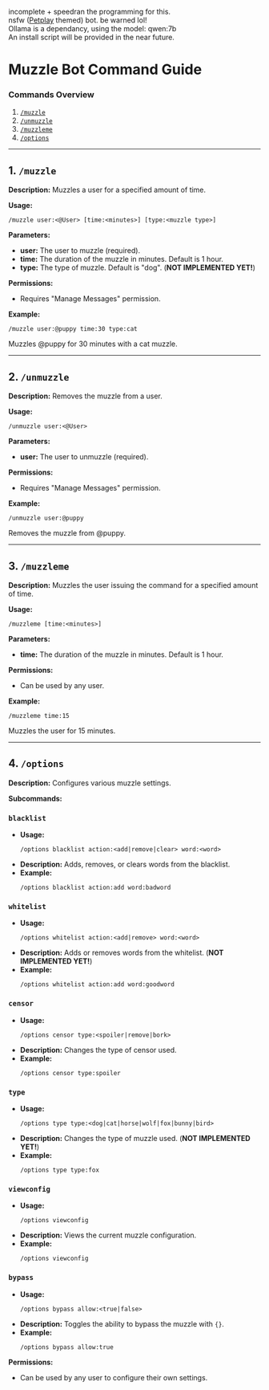 incomplete + speedran the programming for this.
<br />
nsfw ([Petplay](https://www.google.com/search?q=What+is+petplay+and+why+do+people+enjoy+it%3F) themed) bot. be warned lol!
<br />
Ollama is a dependancy, using the model: qwen:7b
<br />
An install script will be provided in the near future.
# Muzzle Bot Command Guide

### Commands Overview

1. [`/muzzle`](#1-muzzle)
2. [`/unmuzzle`](#2-unmuzzle)
3. [`/muzzleme`](#3-muzzleme)
4. [`/options`](#4-options)

---

## 1. `/muzzle`

**Description:** Muzzles a user for a specified amount of time.

**Usage:**
```plaintext
/muzzle user:<@User> [time:<minutes>] [type:<muzzle type>]
```

**Parameters:**
- **user:** The user to muzzle (required).
- **time:** The duration of the muzzle in minutes. Default is 1 hour.
- **type:** The type of muzzle. Default is "dog". (**NOT IMPLEMENTED YET!**)

**Permissions:**
- Requires "Manage Messages" permission.

**Example:**
```plaintext
/muzzle user:@puppy time:30 type:cat
```
Muzzles @puppy for 30 minutes with a cat muzzle.

---

## 2. `/unmuzzle`

**Description:** Removes the muzzle from a user.

**Usage:**
```plaintext
/unmuzzle user:<@User>
```

**Parameters:**
- **user:** The user to unmuzzle (required).

**Permissions:**
- Requires "Manage Messages" permission.

**Example:**
```plaintext
/unmuzzle user:@puppy
```
Removes the muzzle from @puppy.

---

## 3. `/muzzleme`

**Description:** Muzzles the user issuing the command for a specified amount of time.

**Usage:**
```plaintext
/muzzleme [time:<minutes>]
```

**Parameters:**
- **time:** The duration of the muzzle in minutes. Default is 1 hour.

**Permissions:**
- Can be used by any user.

**Example:**
```plaintext
/muzzleme time:15
```
Muzzles the user for 15 minutes.

---

## 4. `/options`

**Description:** Configures various muzzle settings.

**Subcommands:**

### `blacklist`
- **Usage:** 
  ```plaintext
  /options blacklist action:<add|remove|clear> word:<word>
  ```
- **Description:** Adds, removes, or clears words from the blacklist.
- **Example:** 
  ```plaintext
  /options blacklist action:add word:badword
  ```

### `whitelist`
- **Usage:** 
  ```plaintext
  /options whitelist action:<add|remove> word:<word>
  ```
- **Description:** Adds or removes words from the whitelist. (**NOT IMPLEMENTED YET!**)
- **Example:** 
  ```plaintext
  /options whitelist action:add word:goodword
  ```

### `censor`
- **Usage:** 
  ```plaintext
  /options censor type:<spoiler|remove|bork>
  ```
- **Description:** Changes the type of censor used.
- **Example:** 
  ```plaintext
  /options censor type:spoiler
  ```

### `type`
- **Usage:** 
  ```plaintext
  /options type type:<dog|cat|horse|wolf|fox|bunny|bird>
  ```
- **Description:** Changes the type of muzzle used. (**NOT IMPLEMENTED YET!**)
- **Example:** 
  ```plaintext
  /options type type:fox
  ```

### `viewconfig`
- **Usage:** 
  ```plaintext
  /options viewconfig
  ```
- **Description:** Views the current muzzle configuration.
- **Example:** 
  ```plaintext
  /options viewconfig
  ```

### `bypass`
- **Usage:** 
  ```plaintext
  /options bypass allow:<true|false>
  ```
- **Description:** Toggles the ability to bypass the muzzle with `{}`.
- **Example:** 
  ```plaintext
  /options bypass allow:true
  ```

**Permissions:**
- Can be used by any user to configure their own settings.
